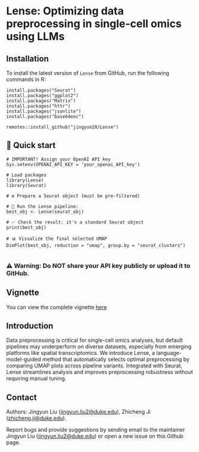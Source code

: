 # Lense: Optimizing data preprocessing in single-cell omics using LLMs


## Installation 

To install the latest version of `Lense` from GitHub, run the following commands in R:

```{r eval = FALSE}
install.packages("Seurat")
install.packages("ggplot2")
install.packages("Matrix")
install.packages("httr")
install.packages("jsonlite")
install.packages("base64enc")

remotes::install_github("jingyun20/Lense")
```

##  🚀 Quick start

```{r eval = FALSE}
# IMPORTANT! Assign your OpenAI API key
Sys.setenv(OPENAI_API_KEY = 'your_openai_API_key')

# Load packages
library(Lense)
library(Seurat)

# ⚙️ Prepare a Seurat object (must be pre-filtered)

# 🚀 Run the Lense pipeline:
best_obj <- Lense(seurat_obj)

# ✅ Check the result: it's a standard Seurat object
print(best_obj)

# 📊 Visualize the final selected UMAP
DimPlot(best_obj, reduction = "umap", group.by = "seurat_clusters")


```

### ⚠️ Warning: Do NOT share your API key publicly or upload it to GitHub.

## Vignette
You can view the complete vignette [here](http://htmlpreview.github.io/?https://github.com/jingyun20/Lense/blob/main/vignettes/Lense-UserManual.html)

## Introduction
Data preprocessing is critical for single-cell omics analyses, but default pipelines may underperform on diverse datasets, especially
from emerging platforms like spatial transcriptomics. We introduce Lense, a language-model-guided method that automatically
selects optimal preprocessing by comparing UMAP plots across pipeline variants. Integrated with Seurat, Lense streamlines
analysis and improves preprocessing robustness without requiring manual tuning.

## Contact

Authors: Jingyun Liu (jingyun.liu2@duke.edu), Zhicheng Ji (zhicheng.ji@duke.edu).

Report bugs and provide suggestions by sending email to the maintainer Jingyun Liu (jingyun.liu2@duke.edu) or open a new issue on this Github page.


